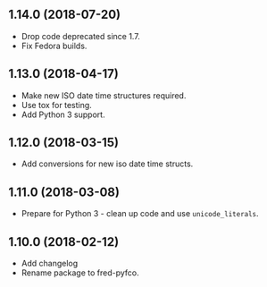## 1.14.0 (2018-07-20) ##

 * Drop code deprecated since 1.7.
 * Fix Fedora builds.

## 1.13.0 (2018-04-17) ##

 * Make new ISO date time structures required.
 * Use tox for testing.
 * Add Python 3 support.

## 1.12.0 (2018-03-15) ##

 * Add conversions for new iso date time structs.

## 1.11.0 (2018-03-08) ##

 * Prepare for Python 3 - clean up code and use ``unicode_literals``.

## 1.10.0 (2018-02-12) ##

 * Add changelog
 * Rename package to fred-pyfco.
